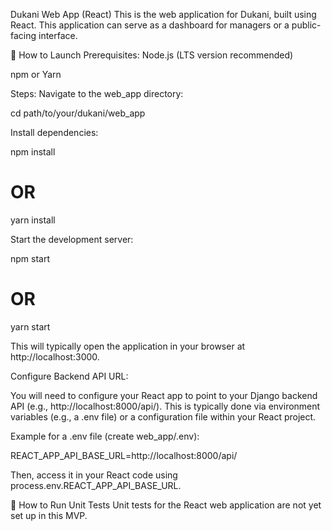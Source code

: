 Dukani Web App (React)
This is the web application for Dukani, built using React. This application can serve as a dashboard for managers or a public-facing interface.

🚀 How to Launch
Prerequisites:
Node.js (LTS version recommended)

npm or Yarn

Steps:
Navigate to the web_app directory:

cd path/to/your/dukani/web_app

Install dependencies:

npm install
# OR
yarn install

Start the development server:

npm start
# OR
yarn start

This will typically open the application in your browser at http://localhost:3000.

Configure Backend API URL:

You will need to configure your React app to point to your Django backend API (e.g., http://localhost:8000/api/). This is typically done via environment variables (e.g., a .env file) or a configuration file within your React project.

Example for a .env file (create web_app/.env):

REACT_APP_API_BASE_URL=http://localhost:8000/api/

Then, access it in your React code using process.env.REACT_APP_API_BASE_URL.

🧪 How to Run Unit Tests
Unit tests for the React web application are not yet set up in this MVP.